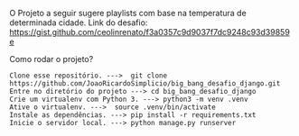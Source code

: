 O Projeto a seguir sugere playlists com base na temperatura de determinada cidade. Link do desafio: https://gist.github.com/ceolinrenato/f3a0357c9d9037f7dc9248c93d39859e

Como rodar o projeto?

    Clone esse repositório. --->  git clone https://github.com/JoaoRicardoSimplicio/big_bang_desafio_django.git
    Entre no diretório do projeto ---> cd big_bang_desafio_django
    Crie um virtualenv com Python 3. ---> python3 -m venv .venv
    Ative o virtualenv. --->  source .venv/bin/activate
    Instale as dependências. ---> pip install -r requirements.txt
    Inicie o servidor local. ---> python manage.py runserver

    
    
    
   
    
    

